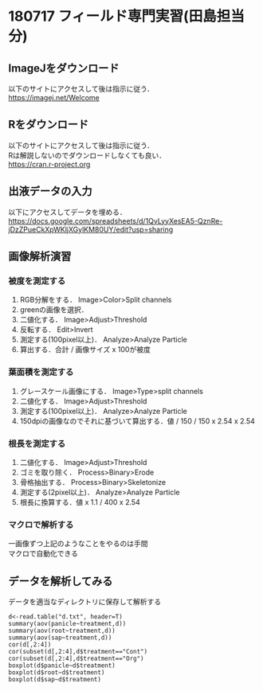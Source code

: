 # 180717 フィールド専門実習(田島担当分)  

## ImageJをダウンロード  
以下のサイトにアクセスして後は指示に従う．  
https://imagej.net/Welcome  

## Rをダウンロード  
以下のサイトにアクセスして後は指示に従う．  
Rは解説しないのでダウンロードしなくても良い．  
https://cran.r-project.org


## 出液データの入力  
以下にアクセスしてデータを埋める．  
https://docs.google.com/spreadsheets/d/1QvLyyXesEA5-QznRe-jDzZPueCkXpWKljXGylKM80UY/edit?usp=sharing  


## 画像解析演習  
  
### 被度を測定する  
1. RGB分解をする．  Image>Color>Split channels  
1. greenの画像を選択．  
1. 二値化する．  Image>Adjust>Threshold  
1. 反転する．  Edit>Invert  
1. 測定する(100pixel以上)．  Analyze>Analyze Particle  
1. 算出する．合計 / 画像サイズ x 100が被度  
  
### 葉面積を測定する  
1. グレースケール画像にする．  Image>Type>split channels  
1. 二値化する．  Image>Adjust>Threshold  
1. 測定する(100pixel以上)．  Analyze>Analyze Particle  
1. 150dpiの画像なのでそれに基づいて算出する．値 / 150 / 150 x 2.54 x 2.54  
  
### 根長を測定する  
1. 二値化する．  Image>Adjust>Threshold  
1. ゴミを取り除く．  Process>Binary>Erode  
1. 骨格抽出する．  Process>Binary>Skeletonize  
1. 測定する(2pixel以上)．  Analyze>Analyze Particle  
1. 根長に換算する．値 x 1.1 / 400 x 2.54  
  
### マクロで解析する  
一画像ずつ上記のようなことをやるのは手間  
マクロで自動化できる  
  
## データを解析してみる  
データを適当なディレクトリに保存して解析する

```  
d<-read.table("d.txt", header=T)  
summary(aov(panicle~treatment,d))  
summary(aov(root~treatment,d))  
summary(aov(sap~treatment,d))  
cor(d[,2:4])  
cor(subset(d[,2:4],d$treatment=="Cont")  
cor(subset(d[,2:4],d$treatment=="Org")  
boxplot(d$panicle~d$treatment)  
boxplot(d$root~d$treatment)  
boxplot(d$sap~d$treatment)  
```  
